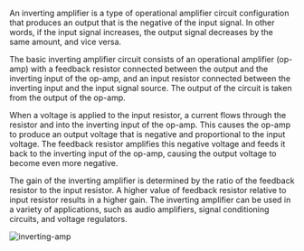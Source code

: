 An inverting amplifier is a type of operational amplifier circuit configuration that produces an output that is the negative of the input signal. In other words, if the input signal increases, the output signal decreases by the same amount, and vice versa.

The basic inverting amplifier circuit consists of an operational amplifier (op-amp) with a feedback resistor connected between the output and the inverting input of the op-amp, and an input resistor connected between the inverting input and the input signal source. The output of the circuit is taken from the output of the op-amp.

When a voltage is applied to the input resistor, a current flows through the resistor and into the inverting input of the op-amp. This causes the op-amp to produce an output voltage that is negative and proportional to the input voltage. The feedback resistor amplifies this negative voltage and feeds it back to the inverting input of the op-amp, causing the output voltage to become even more negative.

The gain of the inverting amplifier is determined by the ratio of the feedback resistor to the input resistor. A higher value of feedback resistor relative to input resistor results in a higher gain. The inverting amplifier can be used in a variety of applications, such as audio amplifiers, signal conditioning circuits, and voltage regulators.


![inverting-amp]("./circuit_diagram_inverting_op_amp.webp")
